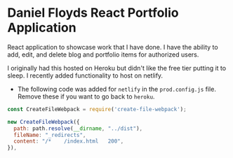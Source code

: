 # Daniel Floyds React Portfolio Application

React application to showcase work that I have done.  I have the ability to add, edit, and delete blog and portfolio items for authorized users.

I originally had this hosted on Heroku but didn't like the free tier putting it to sleep.  I recently added functionality to host on netlify.

- The following code was added for `netlify` in the `prod.config.js` file.  Remove these if you want to go back to `heroku`.
```javascript
const CreateFileWebpack = require('create-file-webpack');

new CreateFileWebpack({
  path: path.resolve(__dirname, "../dist"),
  fileName: "_redirects",
  content: "/*    /index.html   200",
}),
```